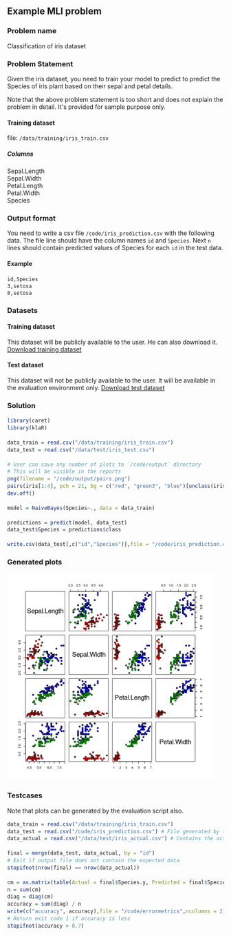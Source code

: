 ## Example MLI problem

### Problem name
Classification of iris dataset

### Problem Statement
Given the iris dataset, you need to train your model to predict to predict the Species of iris plant based on their sepal and petal details.

Note that the above problem statement is too short and does not explain the problem in detail. It's provided for sample purpose only.

#### Training dataset
file: `/data/training/iris_train.csv`
##### Columns
Sepal.Length  
Sepal.Width  
Petal.Length  
Petal.Width  
Species  

### Output format
You need to write a csv file `/code/iris_prediction.csv` with the following data.
The file line should have the column names `id` and `Species`.
Next `n` lines should contain predicted values of Species for each `id` in the test data.

#### Example
```
id,Species
3,setosa
8,setosa
```

### Datasets

#### Training dataset
This dataset will be publicly available to the user. He can also download it.
[Download training dataset](../assets/doc/iris_train.zip)

#### Test dataset
This dataset will not be publicly available to the user. It will be available in the evaluation environment only.
[Download test dataset](../assets/doc/iris_test.zip)

### Solution
```R
library(caret)
library(klaR)

data_train = read.csv("/data/training/iris_train.csv")
data_test = read.csv("/data/test/iris_test.csv")

# User can save any number of plots to `/code/output` directory
# This will be visible in the reports
png(filename = "/code/output/pairs.png")
pairs(iris[1:4], pch = 21, bg = c("red", "green3", "blue")[unclass(iris$Species)])
dev.off()

model = NaiveBayes(Species~., data = data_train)

predictions = predict(model, data_test)
data_test$Species = predictions$class

write.csv(data_test[,c("id","Species")],file = "/code/iris_prediction.csv",quote = FALSE,row.names = FALSE)

```

### Generated plots
![pairs](../assets/images/pairs.png)

### Testcases

Note that plots can be generated by the evaluation script also.
```R
data_train = read.csv("/data/training/iris_train.csv")
data_test = read.csv("/code/iris_prediction.csv") # File generated by the user
data_actual = read.csv("/data/test/iris_actual.csv") # Contains the actual values for Species in test data

final = merge(data_test, data_actual, by = "id")
# Exit if output file does not contain the expected data
stopifnot(nrow(final) == nrow(data_actual))

cm = as.matrix(table(Actual = final$Species.y, Predicted = final$Species.x))
n = sum(cm)
diag = diag(cm)
accuracy = sum(diag) / n
write(c("accuracy", accuracy),file = "/code/errormetrics",ncolumns = 2) # This is required to show the error metrics value to the user
# Return exit code 1 if accuracy is less
stopifnot(accuracy > 0.7)

```
